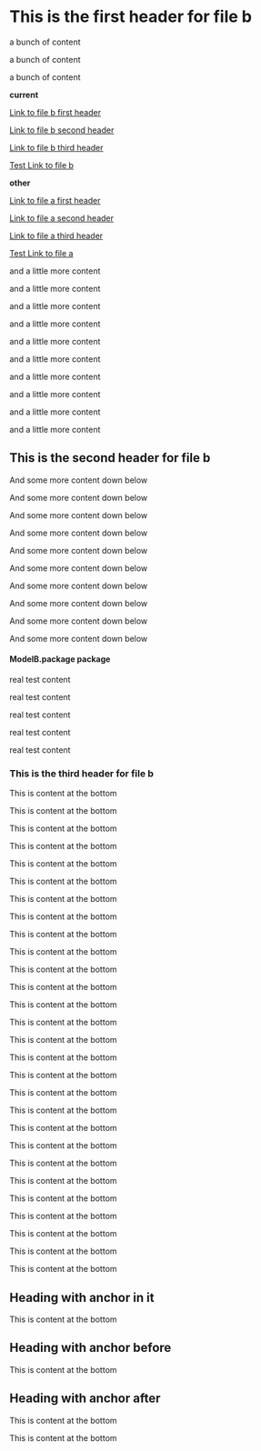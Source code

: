 # This is the first header for file b

a bunch of content

a bunch of content

a bunch of content

<b>current</b>

[Link to file b first header](#this-is-the-first-header-for-file-b)

[Link to file b second header](#this-is-the-second-header-for-file-b)

[Link to file b third header](#this-is-the-third-header-for-file-b)

[Test Link to file b](#x4dodelBx002ex70ackage-package)

<b>other</b>

[Link to file a first header](./file.a.md#this-is-the-first-header-for-file-a)

[Link to file a second header](./file.a.md#this-is-the-second-header-for-file-a)

[Link to file a third header](./file.a.md#this-is-the-third-header-for-file-a)

[Test Link to file a](./file.a.md#x4dodelAx002ex70ackage-package)

and a little more content

and a little more content

and a little more content

and a little more content

and a little more content

and a little more content

and a little more content

and a little more content

and a little more content

and a little more content

## This is the second header for file b

And some more content down below

And some more content down below

And some more content down below

And some more content down below

And some more content down below

And some more content down below

And some more content down below

And some more content down below

And some more content down below

And some more content down below

<!--
#x4dixinclassx002ex70eight-property
#### &#x4d;ixinClass&#x002e;&#x70;Eight property

#x4dodelAx002ex70ackage-package
#### &#x4d;odelA&#x002e;&#x70;ackage package
-->

#### &#x4d;odelB&#x002e;&#x70;ackage package

real test content

real test content

real test content

real test content

real test content

### This is the third header for file b

This is content at the bottom

This is content at the bottom

This is content at the bottom

This is content at the bottom

This is content at the bottom

This is content at the bottom

This is content at the bottom

This is content at the bottom

This is content at the bottom

This is content at the bottom

This is content at the bottom

This is content at the bottom

This is content at the bottom

This is content at the bottom

This is content at the bottom

This is content at the bottom

This is content at the bottom

This is content at the bottom

This is content at the bottom

This is content at the bottom

This is content at the bottom

This is content at the bottom

This is content at the bottom

This is content at the bottom

This is content at the bottom

This is content at the bottom

This is content at the bottom

This is content at the bottom

## <a name="test-in"></a> Heading with anchor in it

This is content at the bottom

<a name="test-before"></a>
## Heading with anchor before

This is content at the bottom

## Heading with anchor after
<a name="test-after"></a>

This is content at the bottom

This is content at the bottom
